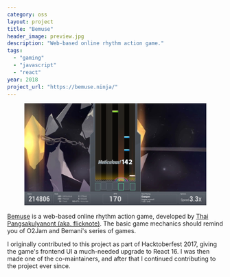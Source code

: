 ```yaml
---
category: oss
layout: project
title: "Bemuse"
header_image: preview.jpg
description: "Web-based online rhythm action game."
tags:
  - "gaming"
  - "javascript"
  - "react"
year: 2018
project_url: "https://bemuse.ninja/"
---
```


<figure>
  <img src="./preview.jpg" alt="Bemuse">
</figure>

[Bemuse](https://bemuse.ninja/) is a web-based online rhythm action game, developed by [Thai Pangsakulyanont (aka. flicknote)](https://dt.in.th). The basic game mechanics should remind you of O2Jam and Bemani's series of games.

I originally contributed to this project as part of Hacktoberfest 2017, giving the game's frontend UI a much-needed upgrade to React 16. I was then made one of the co-maintainers, and after that I continued contributing to the project ever since.
